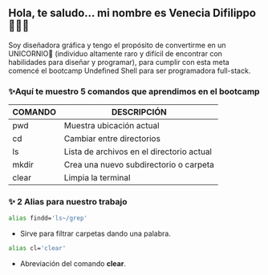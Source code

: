 ## Hola, te saludo... mi nombre es Venecia Difilippo 🙋🏻‍♀️

Soy diseñadora gráfica y tengo el propósito de convertirme en un UNICORNIO🦄 (individuo altamente raro y difícil de encontrar con habilidades para diseñar y programar), para cumplir con esta meta comencé el bootcamp Undefined Shell para ser programadora full-stack.

### ✨Aquí te muestro 5 comandos que aprendimos en el bootcamp
|COMANDO|              DESCRIPCIÓN                 |
|-------|------------------------------------------|
|  pwd  | Muestra ubicación actual                 |
|  cd   | Cambiar entre directorios                |
|  ls   | Lista de archivos en el directorio actual|
|  mkdir| Crea una nuevo subdirectorio o carpeta   |
|  clear| Limpia la terminal                       |

### ✨ 2 Alias para nuestro trabajo

```bash
alias findd='ls~/grep'
```
* Sirve para filtrar carpetas dando una palabra.
```bash
alias cl='clear'
```
* Abreviación del comando **clear**.
